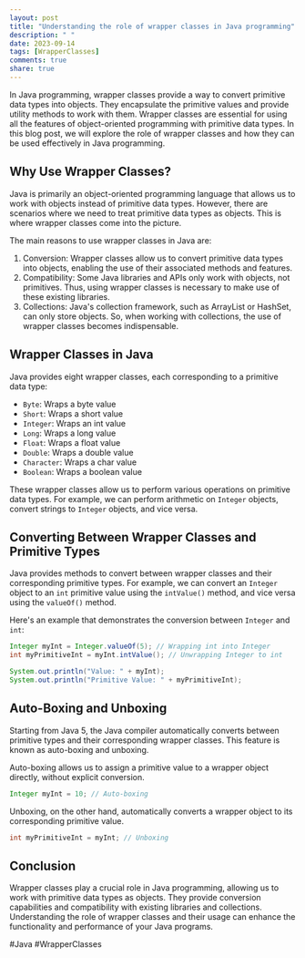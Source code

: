 ```yaml
---
layout: post
title: "Understanding the role of wrapper classes in Java programming"
description: " "
date: 2023-09-14
tags: [WrapperClasses]
comments: true
share: true
---
```


In Java programming, wrapper classes provide a way to convert primitive data types into objects. They encapsulate the primitive values and provide utility methods to work with them. Wrapper classes are essential for using all the features of object-oriented programming with primitive data types. In this blog post, we will explore the role of wrapper classes and how they can be used effectively in Java programming.

## Why Use Wrapper Classes?

Java is primarily an object-oriented programming language that allows us to work with objects instead of primitive data types. However, there are scenarios where we need to treat primitive data types as objects. This is where wrapper classes come into the picture.

The main reasons to use wrapper classes in Java are:

1. Conversion: Wrapper classes allow us to convert primitive data types into objects, enabling the use of their associated methods and features.
2. Compatibility: Some Java libraries and APIs only work with objects, not primitives. Thus, using wrapper classes is necessary to make use of these existing libraries.
3. Collections: Java's collection framework, such as ArrayList or HashSet, can only store objects. So, when working with collections, the use of wrapper classes becomes indispensable.

## Wrapper Classes in Java

Java provides eight wrapper classes, each corresponding to a primitive data type:

- `Byte`: Wraps a byte value
- `Short`: Wraps a short value
- `Integer`: Wraps an int value
- `Long`: Wraps a long value
- `Float`: Wraps a float value
- `Double`: Wraps a double value
- `Character`: Wraps a char value
- `Boolean`: Wraps a boolean value

These wrapper classes allow us to perform various operations on primitive data types. For example, we can perform arithmetic on `Integer` objects, convert strings to `Integer` objects, and vice versa.

## Converting Between Wrapper Classes and Primitive Types

Java provides methods to convert between wrapper classes and their corresponding primitive types. For example, we can convert an `Integer` object to an `int` primitive value using the `intValue()` method, and vice versa using the `valueOf()` method.

Here's an example that demonstrates the conversion between `Integer` and `int`:

```java
Integer myInt = Integer.valueOf(5); // Wrapping int into Integer
int myPrimitiveInt = myInt.intValue(); // Unwrapping Integer to int

System.out.println("Value: " + myInt);
System.out.println("Primitive Value: " + myPrimitiveInt);
```

## Auto-Boxing and Unboxing

Starting from Java 5, the Java compiler automatically converts between primitive types and their corresponding wrapper classes. This feature is known as auto-boxing and unboxing.

Auto-boxing allows us to assign a primitive value to a wrapper object directly, without explicit conversion.

```java
Integer myInt = 10; // Auto-boxing
```

Unboxing, on the other hand, automatically converts a wrapper object to its corresponding primitive value.

```java
int myPrimitiveInt = myInt; // Unboxing
```

## Conclusion

Wrapper classes play a crucial role in Java programming, allowing us to work with primitive data types as objects. They provide conversion capabilities and compatibility with existing libraries and collections. Understanding the role of wrapper classes and their usage can enhance the functionality and performance of your Java programs.

#Java #WrapperClasses
